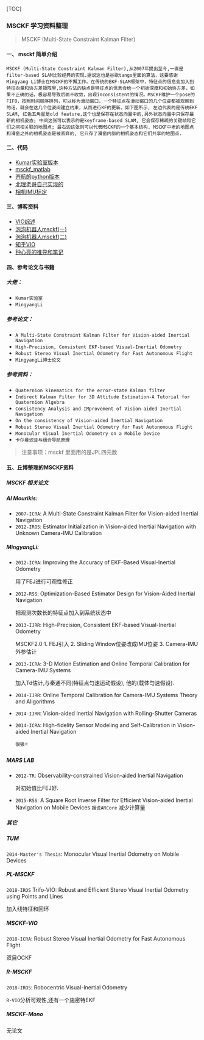 [TOC]

### MSCKF 学习资料整理

> MSCKF (Multi-State Constraint Kalman Filter)

#### 一、 msckf 简单介绍

	MSCKF (Multi-State Constraint Kalman Filter),从2007年提出至今,一直是filter-based SLAM比较经典的实现.据说这也是谷歌tango里面的算法，这要感谢Mingyang Li博士在MSCKF的不懈工作。在传统的EKF-SLAM框架中，特征点的信息会加入到特征向量和协方差矩阵里,这种方法的缺点是特征点的信息会给一个初始深度和初始协方差，如果不正确的话，极容易导致后面不收敛，出现inconsistent的情况。MSCKF维护一个pose的FIFO，按照时间顺序排列，可以称为滑动窗口，一个特征点在滑动窗口的几个位姿都被观察到的话，就会在这几个位姿间建立约束，从而进行KF的更新。如下图所示, 左边代表的是传统EKF SLAM, 红色五角星是old feature,这个也是保存在状态向量中的,另外状态向量中只保存最新的相机姿态; 中间这张可以表示的是keyframe-based SLAM, 它会保存稀疏的关键帧和它们之间相关联的地图点; 最右边这张则可以代表MSCKF的一个基本结构, MSCKF中老的地图点和滑窗之外的相机姿态是被丢弃的, 它只存了滑窗内部的相机姿态和它们共享的地图点.

#### 二、代码

+ [Kumar实验室版本](https://github.com/KumarRobotics/msckf_vio)
+ [msckf_matlab](https://github.com/yuzhou42/MSCKF)
+ [齐航的python版本](https://github.com/uoip/stereo_msckf)
+ [北理老哥自己实现的](https://github.com/TurtleZhong/msckf_mono)
+ [相机IMU标定](https://github.com/ethz-asl/kalibr)

#### 三、博客资料

+ [VIO综述](https://blog.csdn.net/xiaoxiaowenqiang/article/details/81192045)
+ [泡泡机器人msckf(一)](http://www.sohu.com/a/271224863_715754)
+ [泡泡机器人msckf(二)](http://www.sohu.com/a/271370131_715754)
+ [知乎VIO](https://www.zhihu.com/question/53571648/answer/137726592)
+ [钟心亮的推导和笔记](http://www.xinliang-zhong.com/msckf_notes/)

#### 四、参考论文与书籍

##### 大佬：

+ `Kumar实验室`
+ `MingyangLi`

##### 参考论文：

+ `A Multi-State Constraint Kalman Filter for Vision-aided Inertial Navigation`
+ `High-Precision, Consistent EKF-based Visual-Inertial Odometry`
+ `Robust Stereo Visual Inertial Odometry for Fast Autonomous Flight`
+ `MingyangLi博士论文`

##### 参考资料：

+ `Quaternion kinematics for the error-state Kalman filter`
+ `Indirect Kalman Filter for 3D Attitude Estimation-A Tutorial for Quaternion Algebra`
+ `Consistency Analysis and IMprovement of Vision-aided Inertial Navigation`
+ `On the consistency of Vision-aided Inertial Navigation`
+ `Robust Stereo Visual Inertial Odometry for Fast Autonomous Flight`
+ `Monocular Visual Inertial Odometry on a Mobile Device`
+ `卡尔曼滤波与组合导航原理`

> 注意事项：msckf 里面用的是JPL四元数



#### 五、丘博整理的MSCKF资料

##### MSCKF 相关论文

##### AI Mourikis:

- `2007-ICRA`: A Multi-State Constraint Kalman Filter for Vision-aided Inertial Navigation
- `2012-IROS`: Estimator Initialization in Vision-aided Inertial Navigation with Unknown Camera-IMU Calibration

##### MingyangLi:

- `2012-ICRA`: Improving the Accuracy of EKF-Based Visual-Inertial Odometry 

  用了FEJ进行可观性修正

- `2012-RSS`: Optimization-Based Estimator Design for Vision-Aided Inertial Navigation

  把观测次数长的特征点加入到系统状态中

- `2013-IJRR`: High-Precision, Consistent EKF-based Visual-Inertial Odometry

  MSCKF2.0 1. FEJ引入 2. Sliding Window位姿改成IMU位姿 3. Camera-IMU 外参估计

- `2013-ICRA`: 3-D Motion Estimation and Online Temporal Calibration for Camera-IMU Systems

  加入Td估计,与秦通不同(特征点匀速运动假设), 他的(载体匀速假设).

- `2014-IJRR`: Online Temporal Calibration for Camera-IMU Systems Theory and Aligorithms

- `2014-IJRR`: Vision-aided Inertial Navigation with Rolling-Shutter Cameras

- `2014-ICRA`: High-fidelity Sensor Modeling and Self-Calibration in Vision-aided Inertial Navigation 

  `很强`:star:

  

##### MARS LAB

- `2012-TR`: Observability-constrained Vision-aided Inertial Navigation 

  对初始值比FEJ好.

- `2015-RSS`: A Square Root Inverse Filter for Efficient Vision-aided Inertial Navigation on Mobile Devices `据说ARCore` 减少计算量



##### 其它

##### TUM

`2014-Master's Thesis`: Monocular Visual Inertial Odometry on Mobile Devices 

##### PL-MSCKF

`2018-IROS` Trifo-VIO: Robust and Efficient Stereo Visual Inertial Odometry using Points and Lines

加入线特征和回环

##### MSCKF-VIO

`2018-ICRA`: Robust Stereo Visual Inertial Odometry for Fast Autonomous Flight

双目OCKF

##### R-MSCKF

`2018-IROS`: Robocentric Visual-Inertial Odometry  

`R-VIO`分析可观性,还有一个施密特EKF

##### MSCKF-Mono

无论文

